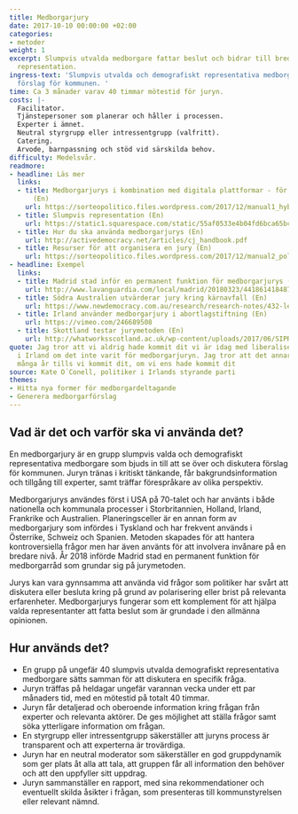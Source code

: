 ```yaml
---
title: Medborgarjury
date: 2017-10-10 00:00:00 +02:00
categories:
- metoder
weight: 1
excerpt: Slumpvis utvalda medborgare fattar beslut och bidrar till bredare demografisk
  representation.
ingress-text: 'Slumpvis utvalda och demografiskt representativa medborgare diskuterar
  förslag för kommunen. '
time: Ca 3 månader varav 40 timmar mötestid för juryn.
costs: |-
  Facilitator.
  Tjänstepersoner som planerar och håller i processen.
  Experter i ämnet.
  Neutral styrgrupp eller intressentgrupp (valfritt).
  Catering.
  Arvode, barnpassning och stöd vid särskilda behov.
difficulty: Medelsvår.
readmore:
- headline: Läs mer
  links:
  - title: Medborgarjurys i kombination med digitala plattformar - för Madrid stad
      (En)
    url: https://sorteopolitico.files.wordpress.com/2017/12/manual1_hybriddemocracy.pdf
  - title: Slumpvis representation (En)
    url: https://static1.squarespace.com/static/55af0533e4b04fd6bca65bc8/t/5aafb4b66d2a7312c182b69d/1521464506233/Lotto_Paper_v1.1.2.pdf
  - title: Hur du ska använda medborgarjurys (En)
    url: http://activedemocracy.net/articles/cj_handbook.pdf
  - title: Resurser för att organisera en jury (En)
    url: https://sorteopolitico.files.wordpress.com/2017/12/manual2_policy-juries.pdf
- headline: Exempel
  links:
  - title: Madrid stad inför en permanent funktion för medborgarjurys (Sp)
    url: http://www.lavanguardia.com/local/madrid/20180323/441861418487/el-observatorio-de-la-ciudad-estara-formado-por-vecinos-elegidos-por-sorteo-que-asesoraran-al-ayuntamiento.html
  - title: Södra Australien utvärderar jury kring kärnavfall (En)
    url: https://www.newdemocracy.com.au/research/research-notes/432-learnings-nuclear-jury
  - title: Irland använder medborgarjury i abortlagstiftning (En)
    url: https://vimeo.com/246689508
  - title: Skottland testar jurymetoden (En)
    url: http://whatworksscotland.ac.uk/wp-content/uploads/2017/06/SIPRAnnualReport2016NickBlandLocalParticipation.pdf
quote: Jag tror att vi aldrig hade kommit dit vi är idag med liberaliseringen av abortlagarna
  i Irland om det inte varit för medborgarjuryn. Jag tror att det annars hade tagit
  många år tills vi kommit dit, om vi ens hade kommit dit
source: Kate O´Conell, politiker i Irlands styrande parti
themes:
- Hitta nya former för medborgardeltagande
- Generera medborgarförslag
---
```


## Vad är det och varför ska vi använda det?
En medborgarjury är en grupp slumpvis valda och demografiskt representativa medborgare som bjuds in till att se över och diskutera förslag för kommunen. Juryn tränas i kritiskt tänkande, får bakgrundsinformation och tillgång till experter, samt träffar förespråkare av olika perspektiv.  

Medborgarjurys användes först i USA på 70-talet och har använts i både nationella och kommunala processer i  Storbritannien, Holland, Irland, Frankrike och Australien.  Planeringsceller är en annan form av medborgarjury som infördes i Tyskland och har frekvent används i Österrike, Schweiz och Spanien. Metoden skapades för att hantera kontroversiella frågor men har även använts för att involvera invånare på en bredare nivå. År 2018 införde Madrid stad en permanent funktion för medborgarråd som grundar sig på jurymetoden.

Jurys kan vara gynnsamma att använda vid frågor som politiker har svårt att diskutera eller besluta kring på grund av polarisering eller brist på relevanta erfarenheter. Medborgarjurys fungerar som ett komplement för att hjälpa valda representanter att fatta beslut som är grundade i den allmänna opinionen.

## Hur används det?
* En grupp på ungefär 40 slumpvis utvalda demografiskt representativa medborgare sätts samman för att diskutera en specifik fråga.
* Juryn träffas på heldagar ungefär varannan vecka under ett par månaders tid, med en mötestid på totalt 40 timmar.
* Juryn får detaljerad och oberoende information kring frågan från experter och relevanta aktörer. De ges möjlighet att ställa frågor samt söka ytterligare information om frågan.
* En styrgrupp eller intressentgrupp säkerställer att juryns process är transparent och att experterna är trovärdiga.
* Juryn har en neutral moderator som säkerställer en god gruppdynamik som ger plats åt alla att tala, att gruppen får all information den behöver och att den uppfyller sitt uppdrag.
* Juryn sammanställer en rapport, med sina rekommendationer och eventuellt skilda åsikter i frågan, som presenteras till kommunstyrelsen eller relevant nämnd.
